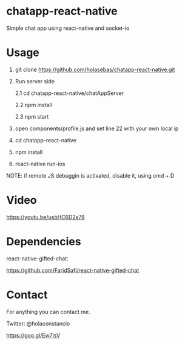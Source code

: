 # chatapp-react-native
Simple chat app using react-native and socket-io
# Usage
1. git clone https://github.com/holasebas/chatapp-react-native.git

2. Run server side

    2.1 cd chatapp-react-native/chatAppServer
  
    2.2 npm install
  
    2.3 npm start
3. open components/profile.js and set line 22 with your own local ip  
4. cd chatapp-react-native
5. npm install
6. react-native run-ios

NOTE: if remote JS debuggin is activated, disable it, using cmd + D

# Video
https://youtu.be/usbHC6D2s78

# Dependencies
react-native-gifted-chat:

https://github.com/FaridSafi/react-native-gifted-chat

# Contact
For anything you can contact me.

Twitter: @holaconstancio

https://goo.gl/Ew7lsV
